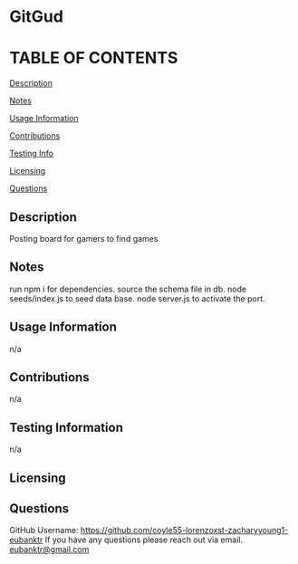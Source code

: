 # GitGud

  TABLE OF CONTENTS
  =========================
  [Description](#Description)

  [Notes](#Notes)

  [Usage Information](#Usage-Information)

  [Contributions](#Contributions)

  [Testing Info](#Testing-Information)

  [Licensing](#Licensing)

  [Questions](#Questions)


  ## Description
  Posting board for gamers to find games

  ## Notes
  run npm i for dependencies. source the schema file in db.  node seeds/index.js to seed data base. node server.js to activate the port.

  ## Usage Information
  n/a

  ## Contributions
  n/a

  ## Testing Information
  n/a

  ## Licensing
  

  ## Questions
  GitHub Username: https://github.com/coyle55-lorenzoxst-zacharyyoung1-eubanktr
  If you have any questions please reach out via email. eubanktr@gmail.com
